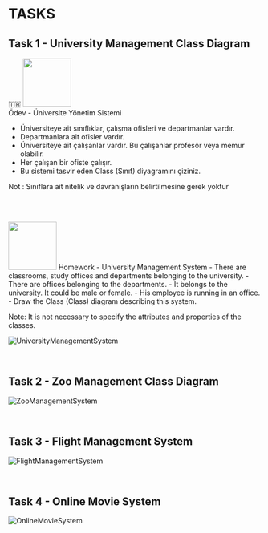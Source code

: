 # TASKS


## Task 1 - University Management Class Diagram

:tr: <img src="https://upload.wikimedia.org/wikipedia/commons/thumb/b/b4/Flag_of_Turkey.svg/1200px-Flag_of_Turkey.svg.png" width='96'> <br />
Ödev - Üniversite Yönetim Sistemi
- Üniversiteye ait sınıflıklar, çalışma ofisleri ve departmanlar vardır.
- Departmanlara ait ofisler vardır.
- Üniversiteye ait çalışanlar vardır. Bu çalışanlar profesör veya memur olabilir.
- Her çalışan bir ofiste çalışır.
- Bu sistemi tasvir eden Class (Sınıf) diyagramını çiziniz.

Not : Sınıflara ait nitelik ve davranışların belirtilmesine gerek yoktur

<br /> <br />

<img src="https://bewerbung.co/wp-content/uploads/2018/07/bewerbung-englisch.jpg" width='96'>
Homework - University Management System
- There are classrooms, study offices and departments belonging to the university.
- There are offices belonging to the departments.
- It belongs to the university. It could be male or female.
- His employee is running in an office.
- Draw the Class (Class) diagram describing this system.

Note: It is not necessary to specify the attributes and properties of the classes.

![UniversityManagementSystem](https://github.com/b-tekinli/PatikaDev-Task/blob/main/ClassDiagram/UniversityManagementSystem/UniversityManagementSystemClassDiagram.png)

<br />

## Task 2 - Zoo Management Class Diagram

![ZooManagementSystem](https://github.com/b-tekinli/PatikaDev-Task/blob/main/ClassDiagram/ZooManagement/ZooManagementClassDiagram.png)

<br />

## Task 3 - Flight Management System

![FlightManagementSystem](https://github.com/b-tekinli/PatikaDev-Task/blob/main/ClassDiagram/FlightManagementSystem/FlightManagementSystemClassDiagram.png)

<br />

## Task 4 - Online Movie System
![OnlineMovieSystem](https://github.com/b-tekinli/PatikaDev-Task/blob/main/ClassDiagram/OnlineMovieSystem/OnlineMovieSystemClassDiagram.png)


